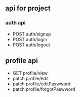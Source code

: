 ## api for project
### auth api
- POST auth/signup
- POST auth/login
- POST auth/logout

## profile api

- GET profile/view
- patch profile/edit
- patch profile/editPaswword
- patch profile/forgotPaswword
